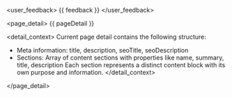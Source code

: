 <user_feedback>
{{ feedback }}
</user_feedback>

<page_detail>
{{ pageDetail }}

<detail_context>
Current page detail contains the following structure:
- Meta information: title, description, seoTitle, seoDescription
- Sections: Array of content sections with properties like name, summary, title, description
Each section represents a distinct content block with its own purpose and information.
</detail_context>

</page_detail>